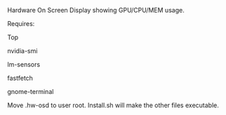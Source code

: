 Hardware On Screen Display showing GPU/CPU/MEM usage.

Requires:

Top

nvidia-smi

lm-sensors

fastfetch

gnome-terminal

Move .hw-osd to user root.
Install.sh will make the other files executable.

